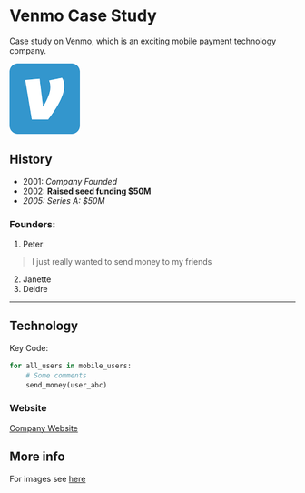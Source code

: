 # Venmo Case Study
Case study on Venmo, which is an exciting mobile payment technology company.

![Venmo Logo](images/venmo_logo.png)

## History

* 2001: *Company Founded*
* 2002: **Raised seed funding $50M**
* *2005: Series A: $50M*

### Founders: 

1. Peter 
> I just really wanted to send money to my friends
2. Janette 
3. Deidre

---


## Technology 

Key Code:

```python
for all_users in mobile_users:
    # Some comments
    send_money(user_abc)

```

### Website 

[Company Website](https://www.venmo.com)


## More info

For images see [here](images)

